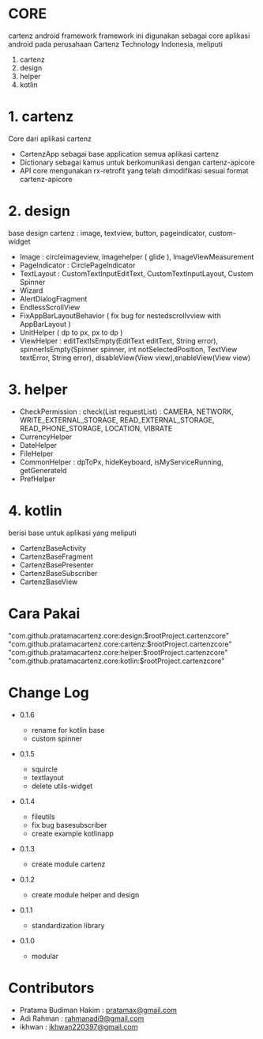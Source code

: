 # CORE
cartenz android framework
framework ini digunakan sebagai core aplikasi android pada perusahaan Cartenz Technology Indonesia, meliputi
1. cartenz
2. design
3. helper
4. kotlin

# 1. cartenz
Core dari aplikasi cartenz
* CartenzApp sebagai base application semua aplikasi cartenz
* Dictionary sebagai kamus untuk berkomunikasi dengan cartenz-apicore
* API core mengunakan rx-retrofit yang telah dimodifikasi sesuai format cartenz-apicore

# 2. design
base design cartenz : image, textview, button, pageindicator, custom-widget
* Image : circleimageview, imagehelper ( glide ), ImageViewMeasurement
* PageIndicator : CirclePageIndicator
* TextLayout : CustomTextInputEditText, CustomTextInputLayout, Custom Spinner
* Wizard
* AlertDialogFragment
* EndlessScrollView
* FixAppBarLayoutBehavior ( fix bug for nestedscrollvview with AppBarLayout )
* UnitHelper ( dp to px, px to dp )
* ViewHelper : editTextIsEmpty(EditText editText, String error), spinnerIsEmpty(Spinner spinner, int notSelectedPosition, TextView textError, String error), disableView(View view),enableView(View view)

# 3. helper
* CheckPermission : check(List requestList) : CAMERA, NETWORK, WRITE_EXTERNAL_STORAGE, READ_EXTERNAL_STORAGE, READ_PHONE_STORAGE, LOCATION, VIBRATE
* CurrencyHelper
* DateHelper
* FileHelper
* CommonHelper : dpToPx, hideKeyboard, isMyServiceRunning, getGenerateId
* PrefHelper

# 4. kotlin
berisi base untuk aplikasi yang meliputi
* CartenzBaseActivity
* CartenzBaseFragment
* CartenzBasePresenter
* CartenzBaseSubscriber
* CartenzBaseView

# Cara Pakai
"com.github.pratamacartenz.core:design:$rootProject.cartenzcore"
"com.github.pratamacartenz.core:cartenz:$rootProject.cartenzcore"
"com.github.pratamacartenz.core:helper:$rootProject.cartenzcore"
"com.github.pratamacartenz.core:kotlin:$rootProject.cartenzcore"

# Change Log
* 0.1.6
  - rename for kotlin base
  - custom spinner

* 0.1.5
  - squircle
  - textlayout
  - delete utils-widget
  
* 0.1.4
  - fileutils
  - fix bug basesubscriber
  - create example kotlinapp
 
* 0.1.3
  - create module cartenz

* 0.1.2
  - create module helper and design

* 0.1.1
  - standardization library

* 0.1.0
  - modular

  
# Contributors
- Pratama Budiman Hakim : pratamax@gmail.com
- Adi Rahman : rahmanadi9@gmail.com
- ikhwan : ikhwan220397@gmail.com



